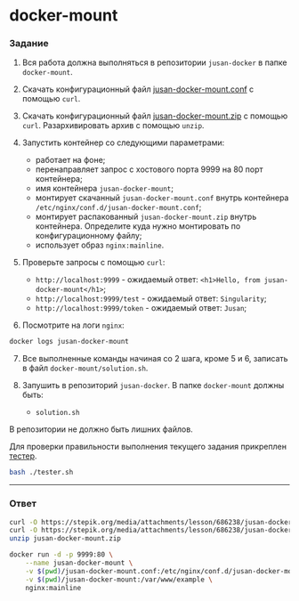 # docker-mount

### Задание

1. Вся работа должна выполняться в репозитории `jusan-docker` в папке `docker-mount`.
2. Скачать конфигурационный файл [jusan-docker-mount.conf][jusan-docker-mount-conf] с помощью `curl`.
3. Скачать конфигурационный файл [jusan-docker-mount.zip][jusan-docker-mount-zip] с помощью `curl`.
   Разархивировать архив с помощью `unzip`.
4. Запустить контейнер со следующими параметрами:

   - работает на фоне;
   - перенаправляет запрос с хостового порта 9999 на 80 порт контейнера;
   - имя контейнера `jusan-docker-mount`;
   - монтирует скачанный `jusan-docker-mount.conf` внутрь контейнера `/etc/nginx/conf.d/jusan-docker-mount.conf`;
   - монтирует распакованный `jusan-docker-mount.zip` внутрь контейнера. Определите куда нужно монтировать по конфигурационному файлу;
   - использует образ `nginx:mainline`.

5. Проверьте запросы с помощью `curl`:

   - `http://localhost:9999` - ожидаемый ответ: `<h1>Hello, from jusan-docker-mount</h1>`;
   - `http://localhost:9999/test` - ожидаемый ответ: `Singularity`;
   - `http://localhost:9999/token` - ожидаемый ответ: `Jusan`;

6. Посмотрите на логи `nginx`:

```bash
docker logs jusan-docker-mount
```

7. Все выполненные команды начиная со 2 шага, кроме 5 и 6, записать в файл `docker-mount/solution.sh`.

8. Запушить в репозиторий `jusan-docker`. В папке `docker-mount` должны быть:
   - `solution.sh`

В репозитории не должно быть лишних файлов.

Для проверки правильности выполнения текущего задания прикреплен [тестер][tester].

```bash
bash ./tester.sh
```

[jusan-docker-mount-conf]: https://stepik.org/media/attachments/lesson/686238/jusan-docker-mount.conf
[jusan-docker-mount-zip]: https://stepik.org/media/attachments/lesson/686238/jusan-docker-mount.zip
[tester]: https://stepik.org/media/attachments/lesson/691221/tester-docker-mount.sh

---

### Ответ

```bash
curl -O https://stepik.org/media/attachments/lesson/686238/jusan-docker-mount.zip
curl -O https://stepik.org/media/attachments/lesson/686238/jusan-docker-mount.conf
unzip jusan-docker-mount.zip

docker run -d -p 9999:80 \
    --name jusan-docker-mount \
    -v $(pwd)/jusan-docker-mount.conf:/etc/nginx/conf.d/jusan-docker-mount.conf \
    -v $(pwd)/jusan-docker-mount:/var/www/example \
    nginx:mainline
```
